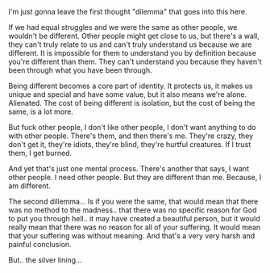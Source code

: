 I'm just gonna leave the first thought "dilemma" that goes into this here.

If we had equal struggles and we were the same as other people, we wouldn't be different.
Other people might get close to us, but there's a wall, they can't truly relate to us and can't truly understand us because we are different. It is impossible for them to understand you by definition because you're different than them.
They can't understand you because they haven't been through what you have been through.

Being different becomes a core part of identity. It protects us, it makes us unique and special and have some value, but it also means we're alone. Alienated.
The cost of being different is isolation, but the cost of being the same, is a lot more.

But fuck other people, I don't like other people, I don't want anything to do with other people. There's them, and then there's me. They're crazy, they don't get it, they're idiots, they're blind, they're hurtful creatures. If I trust them, I get burned.

And yet that's just one mental process. There's another that says, I want other people. I need other people.
But they are different than me. Because, I am different.

The second dillemma... Is if you were the same, that would mean that there was no method to the madness.. that there was no specific reason for God to put you through hell.. it may have created a beautiful person, but it would really mean that there was no reason for all of your suffering. It would mean that your suffering was without meaning.
And that's a very very harsh and painful conclusion.

But.. the silver lining...
